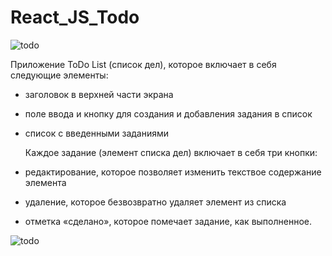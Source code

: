 # React_JS_Todo

![todo](https://github.com/DzmitryKaporski/React_JS_Todo)

Приложение ToDo List (список дел), которое включает в себя следующие
элементы:

- заголовок в верхней части экрана
- поле ввода и кнопку для создания и добавления задания в список
- список с введенными заданиями

  Каждое задание (элемент списка дел) включает в себя три кнопки:

- редактирование, которое позволяет изменить текствое содержание элемента
- удаление, которое безвозвратно удаляет элемент из списка
- отметка «сделано», которое помечает задание, как выполненное.

![todo](https://clck.ru/Rx7rd)
